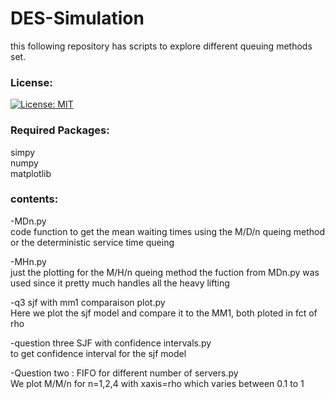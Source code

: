 # DES-Simulation
this following repository has scripts to explore different queuing methods set.<br>

### License:
[![License: MIT](https://img.shields.io/badge/License-MIT-yellow.svg)](https://opensource.org/licenses/MIT)
### Required Packages:
simpy<br>
numpy<br>
matplotlib<br>


### contents:
-MDn.py<br>
code function to get the mean waiting times using the M/D/n queing method or the deterministic service time queing

-MHn.py<br>
just the plotting for the M/H/n queing method the fuction from MDn.py was used since it pretty much handles all the heavy lifting

-q3 sjf with mm1 comparaison plot.py<br>
Here we plot the sjf model and compare it to the MM1, both ploted in fct of rho

-question three SJF with confidence intervals.py<br>
to get confidence interval for the sjf model

-Question two : FIFO for different number of servers.py<br>
  We plot M/M/n for n=1,2,4 with xaxis=rho which varies between 0.1 to 1
  
